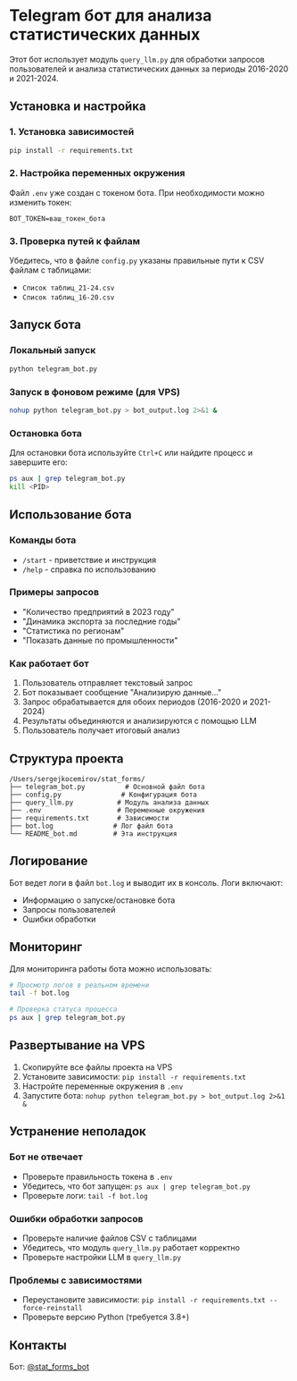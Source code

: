 # Telegram бот для анализа статистических данных

Этот бот использует модуль `query_llm.py` для обработки запросов пользователей и анализа статистических данных за периоды 2016-2020 и 2021-2024.

## Установка и настройка

### 1. Установка зависимостей

```bash
pip install -r requirements.txt
```

### 2. Настройка переменных окружения

Файл `.env` уже создан с токеном бота. При необходимости можно изменить токен:

```
BOT_TOKEN=ваш_токен_бота
```

### 3. Проверка путей к файлам

Убедитесь, что в файле `config.py` указаны правильные пути к CSV файлам с таблицами:
- `Список таблиц_21-24.csv`
- `Список таблиц_16-20.csv`

## Запуск бота

### Локальный запуск

```bash
python telegram_bot.py
```

### Запуск в фоновом режиме (для VPS)

```bash
nohup python telegram_bot.py > bot_output.log 2>&1 &
```

### Остановка бота

Для остановки бота используйте `Ctrl+C` или найдите процесс и завершите его:

```bash
ps aux | grep telegram_bot.py
kill <PID>
```

## Использование бота

### Команды бота

- `/start` - приветствие и инструкция
- `/help` - справка по использованию

### Примеры запросов

- "Количество предприятий в 2023 году"
- "Динамика экспорта за последние годы"
- "Статистика по регионам"
- "Показать данные по промышленности"

### Как работает бот

1. Пользователь отправляет текстовый запрос
2. Бот показывает сообщение "Анализирую данные..."
3. Запрос обрабатывается для обоих периодов (2016-2020 и 2021-2024)
4. Результаты объединяются и анализируются с помощью LLM
5. Пользователь получает итоговый анализ

## Структура проекта

```
/Users/sergejkocemirov/stat_forms/
├── telegram_bot.py          # Основной файл бота
├── config.py               # Конфигурация бота
├── query_llm.py           # Модуль анализа данных
├── .env                   # Переменные окружения
├── requirements.txt       # Зависимости
├── bot.log               # Лог файл бота
└── README_bot.md         # Эта инструкция
```

## Логирование

Бот ведет логи в файл `bot.log` и выводит их в консоль. Логи включают:
- Информацию о запуске/остановке бота
- Запросы пользователей
- Ошибки обработки

## Мониторинг

Для мониторинга работы бота можно использовать:

```bash
# Просмотр логов в реальном времени
tail -f bot.log

# Проверка статуса процесса
ps aux | grep telegram_bot.py
```

## Развертывание на VPS

1. Скопируйте все файлы проекта на VPS
2. Установите зависимости: `pip install -r requirements.txt`
3. Настройте переменные окружения в `.env`
4. Запустите бота: `nohup python telegram_bot.py > bot_output.log 2>&1 &`

## Устранение неполадок

### Бот не отвечает
- Проверьте правильность токена в `.env`
- Убедитесь, что бот запущен: `ps aux | grep telegram_bot.py`
- Проверьте логи: `tail -f bot.log`

### Ошибки обработки запросов
- Проверьте наличие файлов CSV с таблицами
- Убедитесь, что модуль `query_llm.py` работает корректно
- Проверьте настройки LLM в `query_llm.py`

### Проблемы с зависимостями
- Переустановите зависимости: `pip install -r requirements.txt --force-reinstall`
- Проверьте версию Python (требуется 3.8+)

## Контакты

Бот: [@stat_forms_bot](https://t.me/stat_forms_bot)